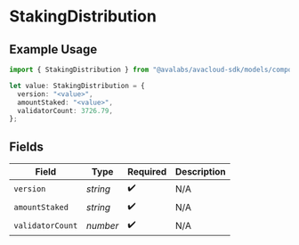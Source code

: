 # StakingDistribution

## Example Usage

```typescript
import { StakingDistribution } from "@avalabs/avacloud-sdk/models/components";

let value: StakingDistribution = {
  version: "<value>",
  amountStaked: "<value>",
  validatorCount: 3726.79,
};
```

## Fields

| Field              | Type               | Required           | Description        |
| ------------------ | ------------------ | ------------------ | ------------------ |
| `version`          | *string*           | :heavy_check_mark: | N/A                |
| `amountStaked`     | *string*           | :heavy_check_mark: | N/A                |
| `validatorCount`   | *number*           | :heavy_check_mark: | N/A                |